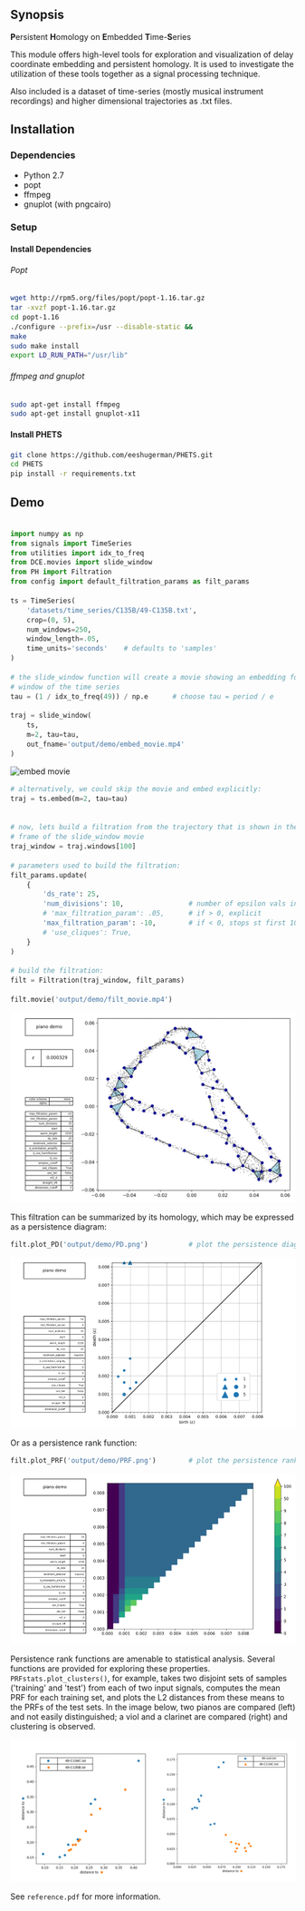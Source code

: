 ## Synopsis

**P**ersistent **H**omology on **E**mbedded **T**ime-**S**eries

This module offers high-level tools for exploration and visualization of delay coordinate 
embedding and persistent homology. It is used to investigate the utilization of these tools together as a signal 
processing technique.

Also included is a dataset of time-series (mostly musical instrument recordings) and 
higher dimensional trajectories as .txt files.



## Installation

### Dependencies
* Python 2.7
* popt
* ffmpeg
* gnuplot (with pngcairo)


### Setup

#### Install Dependencies


###### Popt
```bash
wget http://rpm5.org/files/popt/popt-1.16.tar.gz
tar -xvzf popt-1.16.tar.gz
cd popt-1.16
./configure --prefix=/usr --disable-static &&
make
sudo make install
export LD_RUN_PATH="/usr/lib"
```

###### ffmpeg and gnuplot
```bash
sudo apt-get install ffmpeg
sudo apt-get install gnuplot-x11
```

#### Install PHETS

```bash
git clone https://github.com/eeshugerman/PHETS.git
cd PHETS
pip install -r requirements.txt
```



## Demo
```python

import numpy as np
from signals import TimeSeries
from utilities import idx_to_freq
from DCE.movies import slide_window
from PH import Filtration
from config import default_filtration_params as filt_params

ts = TimeSeries(
    'datasets/time_series/C135B/49-C135B.txt',
    crop=(0, 5),
    num_windows=250,
    window_length=.05,
    time_units='seconds'    # defaults to 'samples'
)

# the slide_window function will create a movie showing an embedding for each
# window of the time series
tau = (1 / idx_to_freq(49)) / np.e      # choose tau = period / e

traj = slide_window(
    ts,
    m=2, tau=tau,
    out_fname='output/demo/embed_movie.mp4'
)

```
![embed movie](docs/readme/embed_movie.gif "embed_movie.mp4")

```python
# alternatively, we could skip the movie and embed explicitly:
traj = ts.embed(m=2, tau=tau)


# now, lets build a filtration from the trajectory that is shown in the 100th 
# frame of the slide_window movie
traj_window = traj.windows[100]

# parameters used to build the filtration:
filt_params.update(
    {
        'ds_rate': 25,
        'num_divisions': 10,                # number of epsilon vals in filtration
        # 'max_filtration_param': .05,      # if > 0, explicit
        'max_filtration_param': -10,        # if < 0, stops st first 10 dim simplex
        # 'use_cliques': True,
    }
)

# build the filtration:
filt = Filtration(traj_window, filt_params)

filt.movie('output/demo/filt_movie.mp4')

```

![filtration movie](docs/readme/filt_movie.gif "filt_movie.mp4")


This filtration can be summarized by its homology, which may be expressed as a persistence diagram:

```python
filt.plot_PD('output/demo/PD.png')          # plot the persistence diagram
```

![perseistence diagram](docs/readme/PD.png "PD.png")

Or as a persistence rank function:
```python
filt.plot_PRF('output/demo/PRF.png')        # plot the persistence rank function
```

![perseistence rank function](docs/readme/PRF.png "PRF.png")

Persistence rank functions are amenable to statistical analysis. Several functions are provided for exploring these properties.
`PRFstats.plot_clusters()`, for example, takes two disjoint sets of samples ('training' and 'test') from each of two input signals,
computes the mean PRF for each training set, and plots the L2 distances from these means to the PRFs of the test sets. 
In the image below, two pianos are compared (left) and not easily distinguished; a viol and a clarinet are compared (right) and clustering is observed.

![not so different](docs/readme/clusters.png "left: piano vs piano | right: viol vs clarinet")

See `reference.pdf` for more information.

